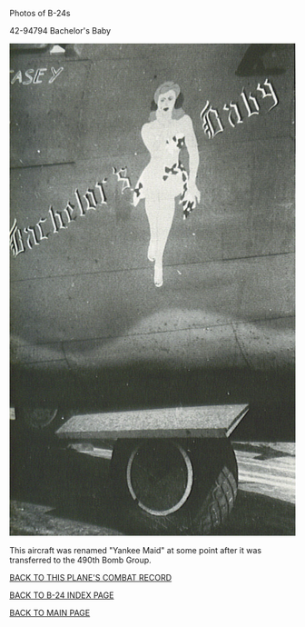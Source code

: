 
Photos of B-24s






 




42-94794 Bachelor's Baby  
  

![](42-94794.jpg)  

This aircraft was renamed "Yankee Maid" at some point after it was transferred to the 490th Bomb Group.  
  

[BACK TO THIS PLANE'S COMBAT RECORD](ValorToVictory/b24s/42-94794.md)  

[BACK TO B-24 INDEX PAGE](ValorToVictory/000b24s.md)  

[BACK TO MAIN PAGE](ValorToVictory/index.html)


